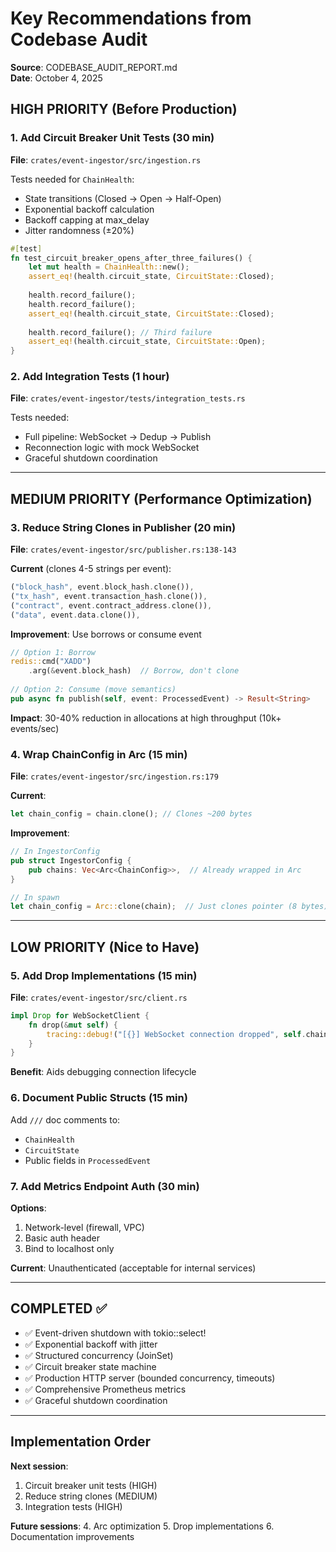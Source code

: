 # Key Recommendations from Codebase Audit
**Source**: CODEBASE_AUDIT_REPORT.md  
**Date**: October 4, 2025

## HIGH PRIORITY (Before Production)

### 1. Add Circuit Breaker Unit Tests (30 min)
**File**: `crates/event-ingestor/src/ingestion.rs`

Tests needed for `ChainHealth`:
- State transitions (Closed → Open → Half-Open)
- Exponential backoff calculation
- Backoff capping at max_delay
- Jitter randomness (±20%)

```rust
#[test]
fn test_circuit_breaker_opens_after_three_failures() {
    let mut health = ChainHealth::new();
    assert_eq!(health.circuit_state, CircuitState::Closed);
    
    health.record_failure();
    health.record_failure();
    assert_eq!(health.circuit_state, CircuitState::Closed);
    
    health.record_failure(); // Third failure
    assert_eq!(health.circuit_state, CircuitState::Open);
}
```

### 2. Add Integration Tests (1 hour)
**File**: `crates/event-ingestor/tests/integration_tests.rs`

Tests needed:
- Full pipeline: WebSocket → Dedup → Publish
- Reconnection logic with mock WebSocket
- Graceful shutdown coordination

---

## MEDIUM PRIORITY (Performance Optimization)

### 3. Reduce String Clones in Publisher (20 min)
**File**: `crates/event-ingestor/src/publisher.rs:138-143`

**Current** (clones 4-5 strings per event):
```rust
("block_hash", event.block_hash.clone()),
("tx_hash", event.transaction_hash.clone()),
("contract", event.contract_address.clone()),
("data", event.data.clone()),
```

**Improvement**: Use borrows or consume event
```rust
// Option 1: Borrow
redis::cmd("XADD")
    .arg(&event.block_hash)  // Borrow, don't clone
    
// Option 2: Consume (move semantics)
pub async fn publish(self, event: ProcessedEvent) -> Result<String>
```

**Impact**: 30-40% reduction in allocations at high throughput (10k+ events/sec)

### 4. Wrap ChainConfig in Arc (15 min)
**File**: `crates/event-ingestor/src/ingestion.rs:179`

**Current**:
```rust
let chain_config = chain.clone(); // Clones ~200 bytes
```

**Improvement**:
```rust
// In IngestorConfig
pub struct IngestorConfig {
    pub chains: Vec<Arc<ChainConfig>>,  // Already wrapped in Arc
}

// In spawn
let chain_config = Arc::clone(chain);  // Just clones pointer (8 bytes)
```

---

## LOW PRIORITY (Nice to Have)

### 5. Add Drop Implementations (15 min)
**File**: `crates/event-ingestor/src/client.rs`

```rust
impl Drop for WebSocketClient {
    fn drop(&mut self) {
        tracing::debug!("[{}] WebSocket connection dropped", self.chain_name);
    }
}
```

**Benefit**: Aids debugging connection lifecycle

### 6. Document Public Structs (15 min)
Add `///` doc comments to:
- `ChainHealth`
- `CircuitState`
- Public fields in `ProcessedEvent`

### 7. Add Metrics Endpoint Auth (30 min)
**Options**:
1. Network-level (firewall, VPC)
2. Basic auth header
3. Bind to localhost only

**Current**: Unauthenticated (acceptable for internal services)

---

## COMPLETED ✅

- ✅ Event-driven shutdown with tokio::select!
- ✅ Exponential backoff with jitter
- ✅ Structured concurrency (JoinSet)
- ✅ Circuit breaker state machine
- ✅ Production HTTP server (bounded concurrency, timeouts)
- ✅ Comprehensive Prometheus metrics
- ✅ Graceful shutdown coordination

---

## Implementation Order

**Next session**:
1. Circuit breaker unit tests (HIGH)
2. Reduce string clones (MEDIUM)
3. Integration tests (HIGH)

**Future sessions**:
4. Arc<ChainConfig> optimization
5. Drop implementations
6. Documentation improvements
